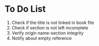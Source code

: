 # To Do List

1. Check if the title is not linked in book file
1. Check if section is not left incomplete
1. Verify origin name-section integrity
1. Notify about empty reference
